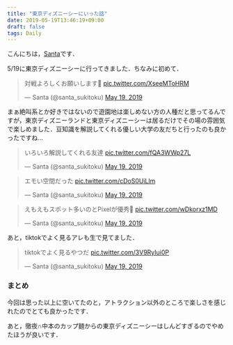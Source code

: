 ```yaml
---
title: "東京ディズニーシーにいった話"
date: 2019-05-19T13:46:19+09:00
draft: false
tags: Daily
---
```


こんにちは，[Santa](https://twitter.com/santa_sukitoku)です．

5/19に東京ディズニーシーに行ってきました．ちなみに初めて．

<blockquote class="twitter-tweet" data-lang="en"><p lang="ja" dir="ltr">対戦よろしくお願いします💪 <a href="https://t.co/XseeMToHRM">pic.twitter.com/XseeMToHRM</a></p>&mdash; Santa (@santa_sukitoku) <a href="https://twitter.com/santa_sukitoku/status/1129925983346106368?ref_src=twsrc%5Etfw">May 19, 2019</a></blockquote>
<script async src="https://platform.twitter.com/widgets.js" charset="utf-8"></script>

まぁ絶叫系とか好きではないので遊園地は楽しめない方の人種だと思ってるんですが，東京ディズニーランドと東京ディズニーシーは居るだけでその場の雰囲気で楽しめました．豆知識を解説してくれる優しい大学の友だちと行ったのも良かったですね...

<blockquote class="twitter-tweet" data-lang="en"><p lang="ja" dir="ltr">いろいろ解説してくれる友達 <a href="https://t.co/fQA3WWp27L">pic.twitter.com/fQA3WWp27L</a></p>&mdash; Santa (@santa_sukitoku) <a href="https://twitter.com/santa_sukitoku/status/1130016525316837376?ref_src=twsrc%5Etfw">May 19, 2019</a></blockquote>
<script async src="https://platform.twitter.com/widgets.js" charset="utf-8"></script>

<blockquote class="twitter-tweet" data-lang="en"><p lang="ja" dir="ltr">エモい空間だった <a href="https://t.co/cDoS0UiLlm">pic.twitter.com/cDoS0UiLlm</a></p>&mdash; Santa (@santa_sukitoku) <a href="https://twitter.com/santa_sukitoku/status/1130023417233588225?ref_src=twsrc%5Etfw">May 19, 2019</a></blockquote>
<script async src="https://platform.twitter.com/widgets.js" charset="utf-8"></script>

<blockquote class="twitter-tweet" data-lang="en"><p lang="ja" dir="ltr">えもえもスポット多いのとPixelが優秀👏 <a href="https://t.co/wDkorxz1MD">pic.twitter.com/wDkorxz1MD</a></p>&mdash; Santa (@santa_sukitoku) <a href="https://twitter.com/santa_sukitoku/status/1130040317086818306?ref_src=twsrc%5Etfw">May 19, 2019</a></blockquote>
<script async src="https://platform.twitter.com/widgets.js" charset="utf-8"></script>

あと，tiktokでよく見るアレも生で見てました．

<blockquote class="twitter-tweet" data-lang="en"><p lang="ja" dir="ltr">tiktokでよく見るやつだ <a href="https://t.co/3V9RyIui0P">pic.twitter.com/3V9RyIui0P</a></p>&mdash; Santa (@santa_sukitoku) <a href="https://twitter.com/santa_sukitoku/status/1130011214682001408?ref_src=twsrc%5Etfw">May 19, 2019</a></blockquote>
<script async src="https://platform.twitter.com/widgets.js" charset="utf-8"></script>

### まとめ
今回は思った以上に空いてたのと，アトラクション以外のところで楽しさを感じれたのでとても良かったです．

あと，徹夜∩中本のカップ麺からの東京ディズニーシーはしんどすぎるのでやめたほうが良いです．